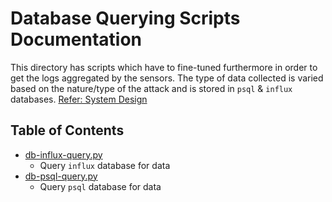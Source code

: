 # Database Querying Scripts Documentation

This directory has scripts which have to fine-tuned furthermore in order to get the logs aggregated by the sensors. The type of data collected is varied based on the nature/type of the attack and is stored in `psql` & `influx` databases. [Refer: System Design](./documentation/sensors/scripts/Architecture.svg)

## Table of Contents

- [db-influx-query.py](./db-influx-query.py)
  - Query `influx` database for data
- [db-psql-query.py](./db-psql-query.py)
  - Query `psql` database for data